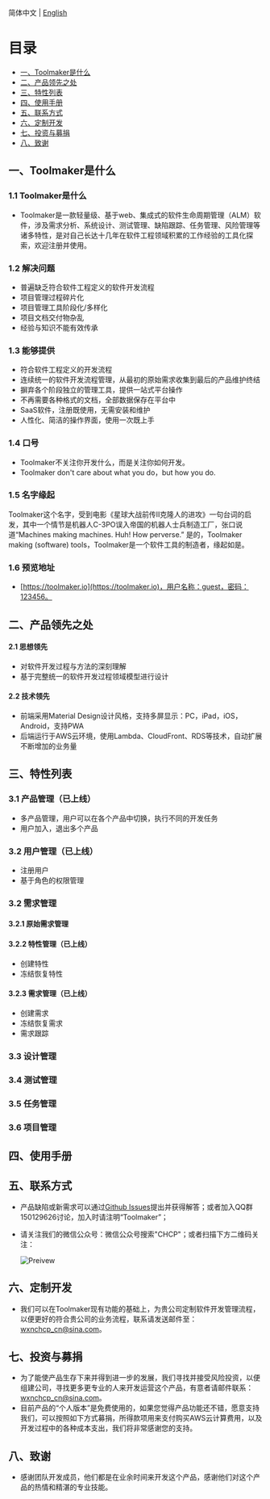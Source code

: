 简体中文 | [English](./README.en-US.md)

# 目录
 * [一、Toolmaker是什么](#1)
 * [二、产品领先之处](#2)
 * [三、特性列表](#3)
 * [四、使用手册](#4)
 * [五、联系方式](#5)
 * [六、定制开发](#6)
 * [七、投资与募捐](#7)
 * [八、致谢](#8)

 ## <h2 id="1">一、Toolmaker是什么</h2>
 ### 1.1 Toolmaker是什么
  * Toolmaker是一款轻量级、基于web、集成式的软件生命周期管理（ALM）软件，涉及需求分析、系统设计、测试管理、缺陷跟踪、任务管理、风险管理等诸多特性，是对自己长达十几年在软件工程领域积累的工作经验的工具化探索，欢迎注册并使用。

 ### 1.2 解决问题
  * 普遍缺乏符合软件工程定义的软件开发流程
  * 项目管理过程碎片化
  * 项目管理工具阶段化/多样化
  * 项目文档交付物杂乱
  * 经验与知识不能有效传承 

 ### 1.3 能够提供
  * 符合软件工程定义的开发流程
  * 连续统一的软件开发流程管理，从最初的原始需求收集到最后的产品维护终结
  * 摒弃各个阶段独立的管理工具，提供一站式平台操作
  * 不再需要各种格式的文档，全部数据保存在平台中
  * SaaS软件，注册既使用，无需安装和维护
  * 人性化、简洁的操作界面，使用一次既上手

 ### 1.4 口号
  * Toolmaker不关注你开发什么，而是关注你如何开发。
  * Toolmaker don't care about what you do，but how you do.

 ### 1.5 名字缘起
Toolmaker这个名字，受到电影《星球大战前传II克隆人的进攻》一句台词的启发，其中一个情节是机器人C-3PO误入帝国的机器人士兵制造工厂，张口说道“Machines making machines. Huh! How perverse.” 是的，Toolmaker making (software) tools，Toolmaker是一个软件工具的制造者，缘起如是。

  ### 1.6 预览地址
  * [https://toolmaker.io](https://toolmaker.io)，用户名称：guest，密码：123456。

 ## <h2 id="2">二、产品领先之处</h2>
 #### 2.1 思想领先
  * 对软件开发过程与方法的深刻理解
  * 基于完整统一的软件开发过程领域模型进行设计

 #### 2.2 技术领先
  * 前端采用Material Design设计风格，支持多屏显示：PC，iPad，iOS，Android，支持PWA
  * 后端运行于AWS云环境，使用Lambda、CloudFront、RDS等技术，自动扩展不断增加的业务量

 ## <h2 id="3">三、特性列表</h2>
  ### 3.1 产品管理（已上线）
  * 多产品管理，用户可以在各个产品中切换，执行不同的开发任务
  * 用户加入，退出多个产品

  ### 3.2 用户管理（已上线）
  * 注册用户
  * 基于角色的权限管理

  ### 3.2 需求管理
  #### 3.2.1 原始需求管理
  #### 3.2.2 特性管理（已上线）
  * 创建特性
  * 冻结恢复特性
  #### 3.2.3 需求管理（已上线）
  * 创建需求
  * 冻结恢复需求
  * 需求跟踪
  ### 3.3 设计管理
  ### 3.4 测试管理
  ### 3.5 任务管理
  ### 3.6 项目管理

 ## <h2 id="4">四、使用手册</h2>

 ## <h2 id="5">五、联系方式</h2>
  * 产品缺陷或新需求可以通过[Github Issues](https://github.com/CHCP/toolmaker-docs/issues)提出并获得解答；或者加入QQ群150129626讨论，加入时请注明“Toolmaker”；
  * 请关注我们的微信公众号：微信公众号搜索"CHCP"；或者扫描下方二维码关注：

    ![Preivew](https://mp.weixin.qq.com/mp/qrcode?scene=10000004&size=144&__biz=Mzg4NDA2NTQxOA==&mid=100000004&idx=1&sn=6df5d3671cb2b4034ee0dda49962519f&send_time=1545721051)

 ## <h2 id="6">六、定制开发</h2>
  * 我们可以在Toolmaker现有功能的基础上，为贵公司定制软件开发管理流程，以便更好的符合贵公司的业务流程，联系请发送邮件至：wxnchcp_cn@sina.com。

 ## <h2 id="7">七、投资与募捐</h2>
  * 为了能使产品生存下来并得到进一步的发展，我们寻找并接受风险投资，以便组建公司，寻找更多更专业的人来开发运营这个产品，有意者请邮件联系：wxnchcp_cn@sina.com。
  * 目前产品的“个人版本”是免费使用的，如果您觉得产品功能还不错，愿意支持我们，可以按照如下方式募捐，所得款项用来支付购买AWS云计算费用，以及开发过程中的各种成本支出，我们将非常感谢您的支持。

 ## <h2 id="8">八、致谢</h2>
  * 感谢团队开发成员，他们都是在业余时间来开发这个产品，感谢他们对这个产品的热情和精湛的专业技能。
